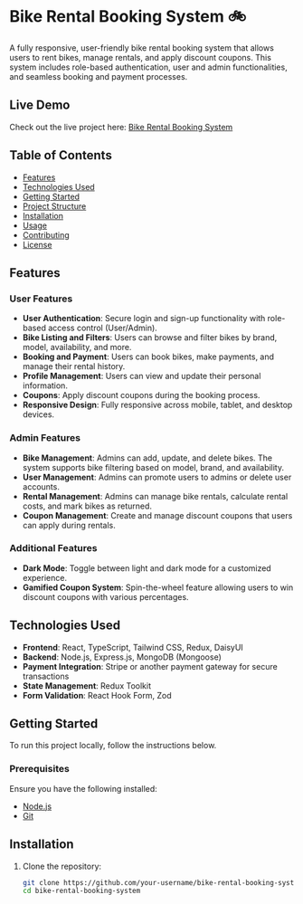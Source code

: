 # Bike Rental Booking System 🚲

A fully responsive, user-friendly bike rental booking system that allows users to rent bikes, manage rentals, and apply discount coupons. This system includes role-based authentication, user and admin functionalities, and seamless booking and payment processes.

## Live Demo

Check out the live project here: [Bike Rental Booking System](https://front-end-bike-rent.vercel.app/)

## Table of Contents
- [Features](#features)
- [Technologies Used](#technologies-used)
- [Getting Started](#getting-started)
- [Project Structure](#project-structure)
- [Installation](#installation)
- [Usage](#usage)
- [Contributing](#contributing)
- [License](#license)

## Features

### User Features
- **User Authentication**: Secure login and sign-up functionality with role-based access control (User/Admin).
- **Bike Listing and Filters**: Users can browse and filter bikes by brand, model, availability, and more.
- **Booking and Payment**: Users can book bikes, make payments, and manage their rental history.
- **Profile Management**: Users can view and update their personal information.
- **Coupons**: Apply discount coupons during the booking process.
- **Responsive Design**: Fully responsive across mobile, tablet, and desktop devices.

### Admin Features
- **Bike Management**: Admins can add, update, and delete bikes. The system supports bike filtering based on model, brand, and availability.
- **User Management**: Admins can promote users to admins or delete user accounts.
- **Rental Management**: Admins can manage bike rentals, calculate rental costs, and mark bikes as returned.
- **Coupon Management**: Create and manage discount coupons that users can apply during rentals.

### Additional Features
- **Dark Mode**: Toggle between light and dark mode for a customized experience.
- **Gamified Coupon System**: Spin-the-wheel feature allowing users to win discount coupons with various percentages.

## Technologies Used
- **Frontend**: React, TypeScript, Tailwind CSS, Redux, DaisyUI
- **Backend**: Node.js, Express.js, MongoDB (Mongoose)
- **Payment Integration**: Stripe or another payment gateway for secure transactions
- **State Management**: Redux Toolkit
- **Form Validation**: React Hook Form, Zod

## Getting Started

To run this project locally, follow the instructions below.

### Prerequisites
Ensure you have the following installed:
- [Node.js](https://nodejs.org/)
- [Git](https://git-scm.com/)


## Installation

1. Clone the repository:
   ```bash
   git clone https://github.com/your-username/bike-rental-booking-system.git
   cd bike-rental-booking-system


